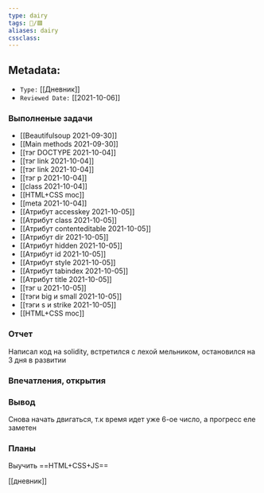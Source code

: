 ```yaml
---
type: dairy
tags: 📜️/🟥️
aliases: dairy
cssclass:
---
```


## Metadata:

- `Type:` [[Дневник]] 
- `Reviewed Date:` [[2021-10-06]]



### Выполненые задачи
- [[Beautifulsoup 2021-09-30]]
- [[Main methods 2021-09-30]]
- [[тэг DOCTYPE 2021-10-04]]
- [[тэг link 2021-10-04]]
- [[тэг link 2021-10-04]]
- [[тэг p 2021-10-04]]
- [[class 2021-10-04]]
- [[HTML+CSS moc]]
- [[meta 2021-10-04]]
- [[Атрибут accesskey 2021-10-05]]
- [[Атрибут class 2021-10-05]]
- [[Атрибут contenteditable 2021-10-05]]
- [[Атрибут dir 2021-10-05]]
- [[Атрибут hidden 2021-10-05]]
- [[Атрибут id 2021-10-05]]
- [[Атрибут style 2021-10-05]]
- [[Атрибут tabindex 2021-10-05]]
- [[Атрибут title 2021-10-05]]
- [[тэг u 2021-10-05]]
- [[тэги big и small 2021-10-05]]
- [[тэги s и  strike 2021-10-05]]
- [[HTML+CSS moc]]
### Отчет
Написал код на solidity, встретился с лехой мельником, остановился на 3 дня в развитии

### Впечатления, открытия


### Вывод
Снова начать двигаться, т.к время идет уже 6-ое число, а прогресс еле заметен

### Планы
Выучить ==HTML+CSS+JS==


[[дневник]]